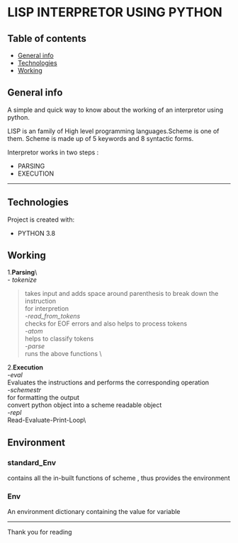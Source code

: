 
# LISP INTERPRETOR USING PYTHON 

## Table of contents
* [General info](#general-info)
* [Technologies](#technologies)
* [Working](#working)
## General info
> 
A simple and quick way to know about the working of an interpretor using python.

LISP is an family of High level programming languages.Scheme is one of them.
Scheme is made up of 5 keywords and 8 syntactic forms.

Interpretor works in two steps :
- PARSING 
- EXECUTION
<hr>

## Technologies
Project is created with:
* PYTHON 3.8

## Working
1.**Parsing**\  
    - *tokenize*  
  > takes input and adds space around parenthesis to break down the instruction   
        for interpretion  
    -*read_from_tokens*  
       checks for EOF errors and also helps to process tokens\
    -*atom*\
  helps to classify tokens\
    -*parse*\
  runs the above functions \
  
2.**Execution**\
    -*eval*\
  Evaluates the instructions and performs the corresponding operation\
    -*schemestr*\
  for formatting the output\
    convert python object into a scheme readable object\
    -*repl*\
  Read-Evaluate-Print-Loop\

## Environment  
>
### standard_Env 
contains all the in-built functions of scheme , thus provides the environment
### Env
An environment dictionary containing the value for variable

<hr>

Thank you for reading 
